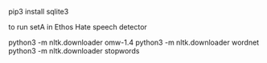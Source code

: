 pip3 install sqlite3


to run setA in Ethos Hate speech detector

python3 -m nltk.downloader omw-1.4
python3 -m nltk.downloader wordnet
python3 -m nltk.downloader stopwords


